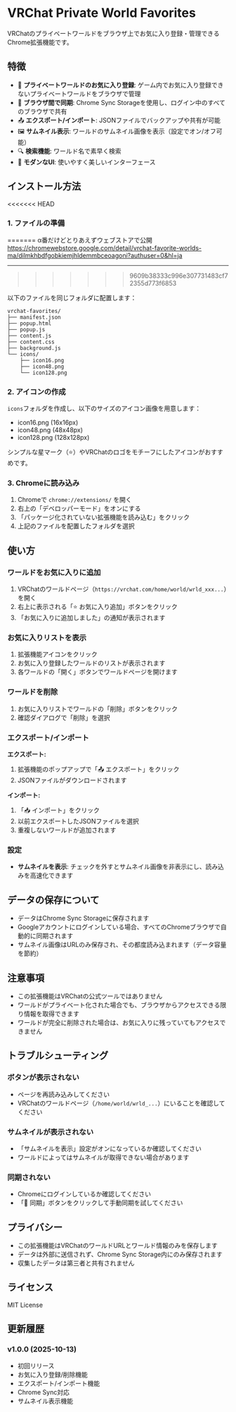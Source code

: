 # VRChat Private World Favorites

VRChatのプライベートワールドをブラウザ上でお気に入り登録・管理できるChrome拡張機能です。

## 特徴

- 🌟 **プライベートワールドのお気に入り登録**: ゲーム内でお気に入り登録できないプライベートワールドをブラウザで管理
- 🔄 **ブラウザ間で同期**: Chrome Sync Storageを使用し、ログイン中のすべてのブラウザで共有
- 📤 **エクスポート/インポート**: JSONファイルでバックアップや共有が可能
- 🖼️ **サムネイル表示**: ワールドのサムネイル画像を表示（設定でオン/オフ可能）
- 🔍 **検索機能**: ワールド名で素早く検索
- 🎨 **モダンなUI**: 使いやすく美しいインターフェース

## インストール方法

<<<<<<< HEAD
### 1. ファイルの準備
=======
α番だけどとりあえずウェブストアで公開  
https://chromewebstore.google.com/detail/vrchat-favorite-worlds-ma/dilmkhbdfgobkiemjhldemmbceoagoni?authuser=0&hl=ja

---
>>>>>>> 9609b38333c996e307731483cf72355d773f6853

以下のファイルを同じフォルダに配置します：

```
vrchat-favorites/
├── manifest.json
├── popup.html
├── popup.js
├── content.js
├── content.css
├── background.js
└── icons/
    ├── icon16.png
    ├── icon48.png
    └── icon128.png
```

### 2. アイコンの作成

`icons`フォルダを作成し、以下のサイズのアイコン画像を用意します：
- icon16.png (16x16px)
- icon48.png (48x48px)
- icon128.png (128x128px)

シンプルな星マーク（⭐）やVRChatのロゴをモチーフにしたアイコンがおすすめです。

### 3. Chromeに読み込み

1. Chromeで `chrome://extensions/` を開く
2. 右上の「デベロッパーモード」をオンにする
3. 「パッケージ化されていない拡張機能を読み込む」をクリック
4. 上記のファイルを配置したフォルダを選択

## 使い方

### ワールドをお気に入りに追加

1. VRChatのワールドページ（`https://vrchat.com/home/world/wrld_xxx...`）を開く
2. 右上に表示される「⭐ お気に入り追加」ボタンをクリック
3. 「お気に入りに追加しました」の通知が表示されます

### お気に入りリストを表示

1. 拡張機能アイコンをクリック
2. お気に入り登録したワールドのリストが表示されます
3. 各ワールドの「開く」ボタンでワールドページを開けます

### ワールドを削除

1. お気に入りリストでワールドの「削除」ボタンをクリック
2. 確認ダイアログで「削除」を選択

### エクスポート/インポート

**エクスポート:**
1. 拡張機能のポップアップで「📤 エクスポート」をクリック
2. JSONファイルがダウンロードされます

**インポート:**
1. 「📥 インポート」をクリック
2. 以前エクスポートしたJSONファイルを選択
3. 重複しないワールドが追加されます

### 設定

- **サムネイルを表示**: チェックを外すとサムネイル画像を非表示にし、読み込みを高速化できます

## データの保存について

- データはChrome Sync Storageに保存されます
- Googleアカウントにログインしている場合、すべてのChromeブラウザで自動的に同期されます
- サムネイル画像はURLのみ保存され、その都度読み込まれます（データ容量を節約）

## 注意事項

- この拡張機能はVRChatの公式ツールではありません
- ワールドがプライベート化された場合でも、ブラウザからアクセスできる限り情報を取得できます
- ワールドが完全に削除された場合は、お気に入りに残っていてもアクセスできません

## トラブルシューティング

### ボタンが表示されない

- ページを再読み込みしてください
- VRChatのワールドページ（`/home/world/wrld_...`）にいることを確認してください

### サムネイルが表示されない

- 「サムネイルを表示」設定がオンになっているか確認してください
- ワールドによってはサムネイルが取得できない場合があります

### 同期されない

- Chromeにログインしているか確認してください
- 「🔄 同期」ボタンをクリックして手動同期を試してください

## プライバシー

- この拡張機能はVRChatのワールドURLとワールド情報のみを保存します
- データは外部に送信されず、Chrome Sync Storage内にのみ保存されます
- 収集したデータは第三者と共有されません

## ライセンス

MIT License

## 更新履歴

### v1.0.0 (2025-10-13)
- 初回リリース
- お気に入り登録/削除機能
- エクスポート/インポート機能
- Chrome Sync対応
- サムネイル表示機能